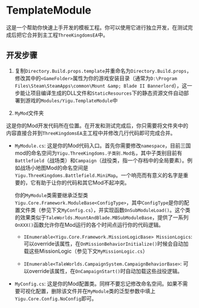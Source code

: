 # TemplateModule

这是一个帮助你快速上手开发的模板工程。你可以使用它进行独立开发，在测试完成后把它合并到主工程`ThreeKingdomsEA`中。

## 开发步骤

1. 复制`Directory.Build.props.template`并重命名为`Directory.Build.props`，修改其中的`<GameFolder>`属性为你的游戏安装目录（通常为`D:\Program Files\Steam\SteamApps\common\Mount &amp; Blade II Bannerlord`），这一步能让项目编译生成的DLL文件和`StaticResources`下的静态资源文件自动部署到游戏的`Modules/Yigu.TemplateModule`中

2. `MyMod`文件夹

  这是你的Mod开发代码所在位置。在开发和测试完成后，你只需要将文件夹中的内容直接合并到`ThreeKingdomsEA`主工程中并修改几行代码即可完成合并。

  * `MyModule.cs`: 这是你的Mod代码入口。首先你需要修改`namespace`，目前三国mod的命名空间为`Yigu.ThreeKingdoms.子类别.Mod名`，其中子类别目前有`Battlefield`（战场类）和`Campaign`（战役类，指一个存档中的全局要素）。例如战场小地图Mod的命名空间是`Yigu.ThreeKingdoms.Battlefield.MiniMap`。一个响亮而有意义的名字是重要的，它有助于让你的代码和其它Mod不起冲突。

    你的`MyModule`类需要继承泛型类`Yigu.Core.Framework.ModuleBase<ConfigType>`，其中`ConfigType`是你的配置文件类（参见下文`MyConfig.cs`），并实现函数`OnSubModuleLoad()`。这个类的效果类似于`TaleWorlds.MountAndBlade.MBSubModuleBase`，提供了一系列`OnXXX()`函数允许你在Mod运行的各个时间点运行你的代码逻辑。

    * `IEnumerable<Yigu.Core.Framework.MissionLogicBase> MissionLogics`: 可以override该属性，在`OnMissionBehaviorInitialize()`时候会自动加载这些MissionLogic（参见下文`MyMissionLogic.cs`）

    * `IEnumerable<TaleWorlds.CampaignSystem.CampaignBehaviorBase>`: 可以override该属性，在`OnCampaignStart()`时自动加载这些战役逻辑。

  * `MyConfig.cs`: 这是你的Mod配置类。同样不要忘记修改命名空间。如果不需要可视化配置，删除该文件并在`MyModule`类的泛型参数中填上`Yigu.Core.Config.NoConfig`即可。

